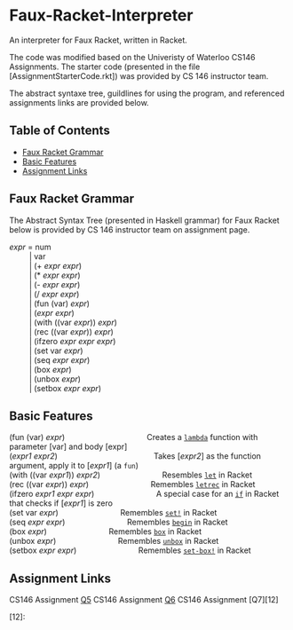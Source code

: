 # Faux-Racket-Interpreter

An interpreter for Faux Racket, written in Racket.

The code was modified based on the Univeristy of Waterloo CS146 Assignments. The starter code (presented in the file [AssignmentStarterCode.rkt]) was provided by CS 146 instructor team.

The abstract syntaxe tree, guildlines for using the program, and referenced assignments links are provided below.


## Table of Contents
- [Faux Racket Grammar](#faux-racket-grammar)
- [Basic Features](#basic-features)
- [Assignment Links](#assignment-links)

## Faux Racket Grammar
The Abstract Syntax Tree (presented in Haskell grammar) for Faux Racket below is provided by CS 146 instructor team on assignment page. <br>


_expr_ =  num  <br>
&emsp; &emsp; |  var  <br>
&emsp; &emsp; |  (+ _expr_ _expr_) <br>
&emsp; &emsp; |  (* _expr_ _expr_) <br>
&emsp; &emsp; |  (- _expr_ _expr_) <br>
&emsp; &emsp; |  (/ _expr_ _expr_) <br>
&emsp; &emsp; |  (fun (var) _expr_) <br>
&emsp; &emsp; |  (_expr_ _expr_) <br>
&emsp; &emsp; |  (with ((var _expr_)) _expr_) <br>
&emsp; &emsp; |  (rec ((var _expr_)) _expr_) <br>
&emsp; &emsp; |  (ifzero _expr_ _expr_ _expr_) <br>
&emsp; &emsp; |  (set var _expr_) <br>
&emsp; &emsp; |  (seq _expr_ _expr_) <br>
&emsp; &emsp; |  (box _expr_) <br>
&emsp; &emsp; |  (unbox _expr_) <br>
&emsp; &emsp; |  (setbox _expr_ _expr_) <br>



## Basic Features

(fun (var) _expr_) &emsp; &emsp; &emsp; &emsp; &emsp; &emsp; &emsp; &emsp; Creates a [```lambda```][1] function with parameter [var] and body [expr] <br>
(_expr1_ _expr2_) &emsp; &emsp; &emsp; &emsp; &emsp; &emsp; &emsp; &emsp; &emsp;  &nbsp; Takes [_expr2_] as the function argument, apply it to [_expr1_] (a ```fun```) <br>
(with ((var _expr1_)) _expr2_) &emsp; &emsp; &emsp; &emsp; &emsp; &emsp; Resembles [```let```][2] in Racket <br>
(rec ((var _expr_)) _expr_) &emsp; &emsp; &emsp; &emsp; &emsp; &emsp; Remembles [```letrec```][3] in Racket <br>
(ifzero _expr1_ _expr_ _expr_) &emsp; &emsp; &emsp; &emsp; &emsp; &emsp; A special case for an [```if```][4] in Racket that checks if [_expr1_] is zero <br>
(set var _expr_) &emsp; &emsp; &emsp; &emsp; &emsp; &emsp;  Remembles [```set!```][5] in Racket <br>
(seq _expr_ _expr_) &emsp; &emsp; &emsp; &emsp; &emsp; &emsp;  Remembles [```begin```][6] in Racket <br>
(box _expr_) &emsp; &emsp; &emsp; &emsp; &emsp; &emsp;  Remembles [```box```][7] in Racket <br>
(unbox _expr_) &emsp; &emsp; &emsp; &emsp; &emsp; &emsp;  Remembles [```unbox```][8] in Racket <br>
(setbox _expr_ _expr_) &emsp; &emsp; &emsp; &emsp; &emsp; &emsp;  Remembles [```set-box!```][9] in Racket  <br>

[1]: https://docs.racket-lang.org/reference/lambda.html#%28form._%28%28lib._racket%2Fprivate%2Fbase..rkt%29._lambda%29%29
[2]: https://docs.racket-lang.org/reference/let.html#%28form._%28%28lib._racket%2Fprivate%2Fletstx-scheme..rkt%29._let%29%29
[3]: https://docs.racket-lang.org/reference/let.html#%28form._%28%28lib._racket%2Fprivate%2Fletstx-scheme..rkt%29._letrec%29%29
[4]: https://docs.racket-lang.org/reference/if.html#%28form._%28%28quote._~23~25kernel%29._if%29%29
[5]: https://docs.racket-lang.org/reference/set_.html#%28form._%28%28quote._~23~25kernel%29._set%21%29%29
[6]: https://docs.racket-lang.org/reference/begin.html#%28form._%28%28quote._~23~25kernel%29._begin%29%29
[7]: https://docs.racket-lang.org/reference/boxes.html#%28def._%28%28quote._~23~25kernel%29._box%29%29
[8]: https://docs.racket-lang.org/reference/boxes.html#%28def._%28%28quote._~23~25kernel%29._unbox%29%29
[9]: https://docs.racket-lang.org/reference/boxes.html#%28def._%28%28quote._~23~25kernel%29._set-box%21%29%29



## Assignment Links

CS146 Assignment [Q5][10]
CS146 Assignment [Q6][11]
CS146 Assignment [Q7][12]

[10]: https://github.com/ChunxinZheng/Faux-Racket-Interpreter/issues/1#issue-1687570041
[11]: https://github.com/ChunxinZheng/Faux-Racket-Interpreter/issues/2#issue-1687570589
[12]: 
